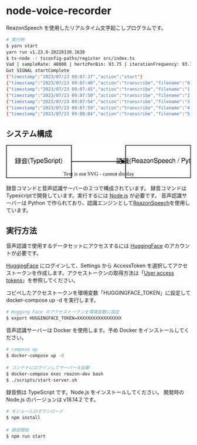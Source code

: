 # node-voice-recorder

ReazonSpeech を使用したリアルタイム文字起こしプログラムです。

```sh
# 実行例
$ yarn start
yarn run v1.23.0-20220130.1630
$ ts-node -r tsconfig-paths/register src/index.ts
Vad | sampleRate: 48000 | hertzPerBin: 93.75 | iterationFrequency: 93.75 | iterationPeriod: 0.010666666666666666
Got SIGNAL startComplete
{"timestamp":"2023/07/23 09:07:37","action":"start"}
{"timestamp":"2023/07/23 09:07:40","action":"transcribe","filename":"0.wav","text":"テストテスト"}
{"timestamp":"2023/07/23 09:07:45","action":"transcribe","filename":"1.wav","text":"あしたの天気を教えて"}
{"timestamp":"2023/07/23 09:07:50","action":"transcribe","filename":"2.wav","text":"こんにちは"}
{"timestamp":"2023/07/23 09:07:54","action":"transcribe","filename":"3.wav","text":"おはようございます"}
{"timestamp":"2023/07/23 09:07:59","action":"transcribe","filename":"4.wav","text":"調子はどうですか"}
{"timestamp":"2023/07/23 09:08:04","action":"transcribe","filename":"5.wav","text":"お元気ですか"}
```

## システム構成

![system structure](./img/system.drawio.svg)

録音コマンドと音声認識サーバーの２つで構成されています。
録音コマンドはTypescriptで開発しています。実行するには [Node.js](https://nodejs.org/ja) が必要です。
音声認識サーバーは Python で作られており、認識エンジンとして[ReazonSpeech](https://research.reazon.jp/projects/ReazonSpeech/index.html)を使用しています。

## 実行方法

音声認識で使用するデータセットにアクセスするには [HuggingFace](https://huggingface.co/) のアカウントが必要です。

[HuggingFace](https://huggingface.co/) にログインして、Settings から AccessToken を選択してアクセストークンを作成します。アクセストークンの取得方法は「[User access tokens](https://huggingface.co/docs/hub/security-tokens)」を参照してください。

コピペしたアクセストークンを環境変数「HUGGINGFACE_TOKEN」に設定して docker-compose up -d を実行します。

```sh
# Hugging Face のアクセストークンを環境変数に設定
$ export HUGGINGFACE_TOKEN=XXXXXXXXXXXXXXXXX
```

音声認識サーバーは Docker を使用します。予め Docker をインストールしてください。

```sh
# compose up
$ docker-compose up -d

# コンテナにログインしてサーバーを起動
$ docker-compose exec reazon-dev bash
$ ./scripts/start-server.sh
```

録音側は TypeScript です。Node.js をインストールしてください。
開発時の Node.js のバージョンは v18.14.2 です。

```sh
# モジュールのダウンロード
$ npm install

# 録音開始
$ npm run start
```
